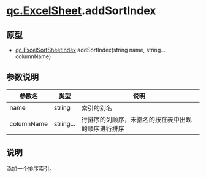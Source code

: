 # [qc.ExcelSheet](ExcelSheet.md).addSortIndex

## 原型
* [qc.ExcelSortSheetIndex](ExcelSortSheetIndex.md) addSortIndex(string name, string... columnName)

## 参数说明
| 参数名 | 类型 | 说明 |
| ------------- | ------------- | -------------|
| name | string | 索引的别名 |
| columnName | string... | 行排序的列顺序，未指名的按在表中出现的顺序进行排序 |

## 说明
添加一个排序索引。
